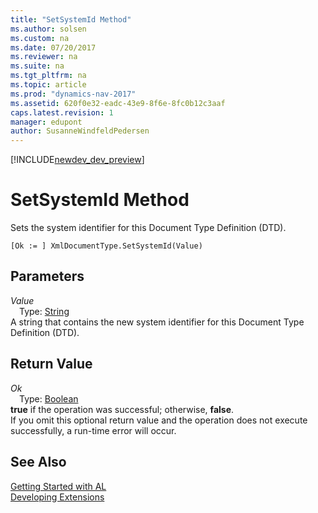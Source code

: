 ```yaml
---
title: "SetSystemId Method"
ms.author: solsen
ms.custom: na
ms.date: 07/20/2017
ms.reviewer: na
ms.suite: na
ms.tgt_pltfrm: na
ms.topic: article
ms.prod: "dynamics-nav-2017"
ms.assetid: 620f0e32-eadc-43e9-8f6e-8fc0b12c3aaf
caps.latest.revision: 1
manager: edupont
author: SusanneWindfeldPedersen
---
```


[!INCLUDE[newdev_dev_preview](../includes/newdev_dev_preview.md)]

# SetSystemId Method
Sets the system identifier for this Document Type Definition (DTD).  
```  
[Ok := ] XmlDocumentType.SetSystemId(Value)  
```  
## Parameters
*Value*    
&emsp;Type: [String](/datatypes/devenv-text-data-type.md)  
A string that contains the new system identifier for this Document Type Definition (DTD).  
  
## Return Value
*Ok*  
&emsp;Type: [Boolean](/datatypes/devenv-boolean-data-type.md)  
**true** if the operation was successful; otherwise, **false**.  
If you omit this optional return value and the operation does not execute successfully, a run-time error will occur.  
  
## See Also
[Getting Started with AL](../devenv-get-started.md)  
[Developing Extensions](../devenv-dev-overview.md)  
